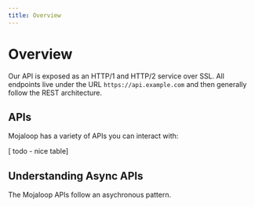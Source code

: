 ```yaml
---
title: Overview
---
```



# Overview

Our API is exposed as an HTTP/1 and HTTP/2 service over SSL. All endpoints live under the URL `https://api.example.com` and then generally follow the REST architecture.

## APIs

Mojaloop has a variety of APIs you can interact with:

[ todo - nice table]


## Understanding Async APIs

The Mojaloop APIs follow an asychronous pattern.

<!-- TODO: nice table -->
<!-- 
## Current Version

By default, all requests to `https://api.example.com` receive the v1 version of the REST API.

We try to avoid breaking backwards-compatibility as much as possible.

</Block>

<Block>

## Content Type

All requests must be encoded as JSON with the `Content-Type: application/json` header. Most responses, including errors, are encoded exclusively as JSON as well.

<Example>

```
Content-Type: application/json
```

</Example>

</Block>

<Block>

## Authentication

Provide your API token as part of the Authorization header.

If the authentication is unsuccessful, the status code **401** is returned.

<Example>

```
Authorization: Bearer $TOKEN
```

> After detecting several requests with invalid credentials within a short period, the API will temporarily reject all authentication attempts for that user (including ones with valid credentials) with `403 Forbidden`.

</Example>

</Block>

<Block>

## HTTP Verbs

Where possible, API strives to use appropriate HTTP verbs for each action.

|  Verb  |                                                                                                                                              Description                                                                                                                                               |
| :----: | :----------------------------------------------------------------------------------------------------------------------------------------------------------------------------------------------------------------------------------------------------------------------------------------------------: |
|  HEAD  |                                                                                                                  Can be issued against any resource to get just the HTTP header info.                                                                                                                  |
|  GET   |                                                                                                                                     Used for retrieving resources.                                                                                                                                     |
|  POST  |                                                                                                                                      Used for creating resources.                                                                                                                                      |
| PATCH  | Used for updating resources with partial JSON data. For instance, an Issue resource has title and body attributes. A PATCH request may accept one or more of the attributes to update the resource. PATCH is a relatively new and uncommon HTTP verb, so resource endpoints also accept POST requests. |
|  PUT   |                                                                                Used for replacing resources or collections. For PUT requests with no body attribute, be sure to set the Content-Length header to zero.                                                                                 |
| DELETE |                                                                                                                                      Used for deleting resources.                                                                                                                                      |

</Block>

<Block>

## Pagination

Requests that return multiple items will be paginated to 10 items by default. You can specify further pages with the ?page parameter. For some resources, you can also set a custom page size up to 100 with the ?per_page parameter. Note that for technical reasons not all endpoints respect the ?per_page parameter.

<Example>

```bash
curl 'https://api.example.com/users?page=2&per_page=100'
```

</Example>

</Block>

<Block>

## Rate Limiting

We limit the number of calls you can make over a certain period of time. Rate limits vary and are specified by the following header in all responses:

|      Header Name      |                                 Description                                  |
| :-------------------: | :--------------------------------------------------------------------------: |
|   X-RateLimit-Limit   |     The maximum number of requests you're permitted to make per minute.      |
| X-RateLimit-Remaining |      The number of requests remaining in the current rate limit window.      |
|   X-RateLimit-Reset   | The time at which the current rate limit window resets in UTC epoch seconds. |

If you exceed the rate limit, an error response returns with the status `429 Too Many Requests`.

<Example>

```bash
Status: 429 Too Many Requests
```

</Example>

</Block> -->
